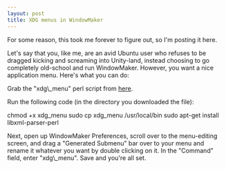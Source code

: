 ```yaml
---
layout: post
title: XDG menus in WindowMaker
---
```


For some reason, this took me forever to figure out, so I'm posting it here.

<p/>
Let's say that you, like me, are an avid Ubuntu user who refuses to be dragged kicking and screaming into Unity-land, instead choosing to go completely old-school and run WindowMaker. However, you want a nice application menu. Here's what you can do:

<p/>
Grab the "xdg\_menu" perl script from <a href="http://archlinux-stuff.googlecode.com/svn/trunk/xdg-menu/xdg_menu">here</a>.

<p/>
Run the following code (in the directory you downloaded the file):

<p/>
    chmod +x xdg_menu
    sudo cp xdg_menu /usr/local/bin
    sudo apt-get install libxml-parser-perl

<p/>
Next, open up WindowMaker Preferences, scroll over to the menu-editing screen, and drag a "Generated Submenu" bar over to your menu and rename it whatever you want by double clicking on it. In the "Command" field, enter "xdg\_menu". Save and you're all set.
